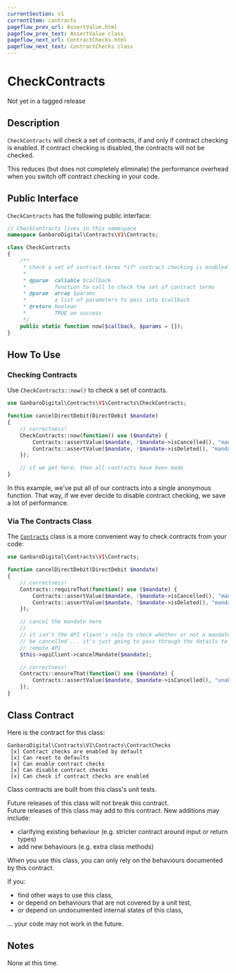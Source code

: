 ```yaml
---
currentSection: v1
currentItem: contracts
pageflow_prev_url: AssertValue.html
pageflow_prev_text: AssertValue class
pageflow_next_url: ContractChecks.html
pageflow_next_text: ContractChecks class
---
```


# CheckContracts

<div class="callout warning">
Not yet in a tagged release
</div>

## Description

`CheckContracts` will check a set of contracts, if and only if contract checking is enabled. If contract checking is disabled, the contracts will not be checked.

This reduces (but does not completely eliminate) the performance overhead when you switch off contract checking in your code.

## Public Interface

`CheckContracts` has the following public interface:

```php
// CheckContracts lives in this namespace
namespace GanbaroDigital\Contracts\V1\Contracts;

class CheckContracts
{
    /**
     * check a set of contract terms *if* contract checking is enabled
     *
     * @param  callable $callback
     *         function to call to check the set of contract terms
     * @param  array $params
     *         a list of parameters to pass into $callback
     * @return boolean
     *         TRUE on success
     */
    public static function now($callback, $params = []);
}
```

## How To Use

### Checking Contracts

Use `CheckContracts::now()` to check a set of contracts.

```php
use GanbaroDigital\Contracts\V1\Contracts\CheckContracts;

function cancelDirectDebit(DirectDebit $mandate)
{
    // correctness!
    CheckContracts::now(function() use ($mandate) {
        Contracts::assertValue($mandate, !$mandate->isCancelled(), "mandate is already cancelled");
        Contracts::assertValue($mandate, !$mandate->isDeleted(), "mandate has been deleted");
    });

    // if we get here, then all contracts have been made
}
```

In this example, we've put all of our contracts into a single anonymous function. That way, if we ever decide to disable contract checking, we save a lot of performance.

### Via The Contracts Class

The [`Contracts`](Contracts.html) class is a more convenient way to check contracts from your code:

```php
use GanbaroDigital\Contracts\V1\Contracts;

function cancelDirectDebit(DirectDebit $mandate)
{
    // correctness!
    Contracts::requireThat(function() use ($mandate) {
        Contracts::assertValue($mandate, !$mandate->isCancelled(), "mandate is already cancelled");
        Contracts::assertValue($mandate, !$mandate->isDeleted(), "mandate has been deleted");
    });

    // cancel the mandate here
    //
    // it isn't the API client's role to check whether or not a mandate should
    // be cancelled ... it's just going to pass through the details to the
    // remote API
    $this->apiClient->cancelMandate($mandate);

    // correctness!
    Contracts::ensureThat(function() use ($mandate) {
        Contracts::assertValue($mandate, $mandate->isCancelled(), "unable to cancel mandate");
    });
}
```

## Class Contract

Here is the contract for this class:

    GanbaroDigital\Contracts\V1\Contracts\ContractChecks
     [x] Contract checks are enabled by default
     [x] Can reset to defaults
     [x] Can enable contract checks
     [x] Can disable contract checks
     [x] Can check if contract checks are enabled

Class contracts are built from this class's unit tests.

<div class="callout success">
Future releases of this class will not break this contract.
</div>

<div class="callout info" markdown="1">
Future releases of this class may add to this contract. New additions may include:

* clarifying existing behaviour (e.g. stricter contract around input or return types)
* add new behaviours (e.g. extra class methods)
</div>

<div class="callout warning" markdown="1">
When you use this class, you can only rely on the behaviours documented by this contract.

If you:

* find other ways to use this class,
* or depend on behaviours that are not covered by a unit test,
* or depend on undocumented internal states of this class,

... your code may not work in the future.
</div>

## Notes

None at this time.
